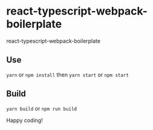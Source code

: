 # react-typescript-webpack-boilerplate
react-typescript-webpack-boilerplate

## Use
`yarn` or `npm install` then `yarn start` or `npm start`

## Build
`yarn build` or `npm run build`

Happy coding!